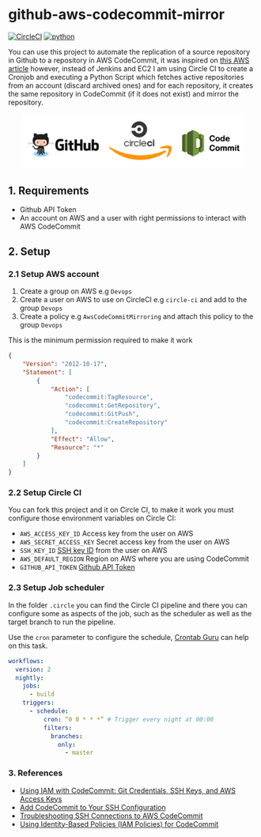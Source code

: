 # github-aws-codecommit-mirror

[![CircleCI](https://circleci.com/gh/rribeiro1/github-aws-commit-mirror.svg?style=svg)](https://circleci.com/gh/rribeiro1/github-aws-commit-mirror)
[![python](https://upload.wikimedia.org/wikipedia/commons/a/a5/Blue_Python_3.8_Shield_Badge.svg)]((https://www.python.org/))

You can use this project to automate the replication of a source repository in Github to a repository in AWS CodeCommit, 
it was inspired on [this AWS article](https://aws.amazon.com/pt/blogs/devops/replicating-and-automating-sync-ups-for-a-repository-with-aws-codecommit/) 
however, instead of Jenkins and EC2 I am using Circle CI to create a Cronjob and executing a Python Script which fetches active repositories from an account (discard archived ones) 
and for each repository, it creates the same repository in CodeCommit (if it does not exist) and mirror the repository.

<p align="center">
  <img src="resources/logo.png" width="450" title="Github AWS CodeCommit Mirror">
</p>

## 1. Requirements
- Github API Token
- An account on AWS and a user with right permissions to interact with AWS CodeCommit

## 2. Setup

### 2.1 Setup AWS account

1. Create a group on AWS e.g `Devops`
2. Create a user on AWS to use on CircleCI e.g `circle-ci` and add to the group `Devops`
3. Create a policy e.g `AwsCodeCommitMirroring` and attach this policy to the group `Devops`

This is the minimum permission required to make it work
``` json 
{
    "Version": "2012-10-17",
    "Statement": [
        {
            "Action": [
                "codecommit:TagResource",
                "codecommit:GetRepository",
                "codecommit:GitPush",
                "codecommit:CreateRepository"
            ],
            "Effect": "Allow",
            "Resource": "*"
        }
    ]
}
```

### 2.2 Setup Circle CI

You can fork this project and it on Circle CI, to make it work you must configure those environment variables on Circle CI:

- `AWS_ACCESS_KEY_ID` Access key from the user on AWS 
- `AWS_SECRET_ACCESS_KEY` Secret access key from the user on AWS
- `SSH_KEY_ID` [SSH key ID](https://docs.aws.amazon.com/codecommit/latest/userguide/setting-up-without-cli.html#setting-up-without-cli-add-key) from the user on AWS
- `AWS_DEFAULT_REGION` Region on AWS where you are using CodeCommit
- `GITHUB_API_TOKEN` [Github API Token](https://help.github.com/en/github/authenticating-to-github/creating-a-personal-access-token-for-the-command-line)

### 2.3 Setup Job scheduler

In the folder `.circle` you can find the Circle CI pipeline and there you can configure some as aspects of the job, such as the scheduler as well as the target branch to run the pipeline.

Use the `cron` parameter to configure the schedule, [Crontab Guru](https://crontab.guru/) can help on this task. 

```yaml
workflows:
  version: 2
  nightly:
    jobs:
      - build
    triggers:
      - schedule:
          cron: “0 0 * * *” # Trigger every night at 00:00
          filters:
            branches:
              only:
                - master
```

### 3. References

- [Using IAM with CodeCommit: Git Credentials, SSH Keys, and AWS Access Keys](https://docs.aws.amazon.com/IAM/latest/UserGuide/id_credentials_ssh-keys.html)
- [Add CodeCommit to Your SSH Configuration](https://docs.aws.amazon.com/codecommit/latest/userguide/setting-up-without-cli.html#setting-up-without-cli-configure-client)
- [Troubleshooting SSH Connections to AWS CodeCommit](https://docs.aws.amazon.com/codecommit/latest/userguide/troubleshooting-ssh.html)
- [Using Identity-Based Policies (IAM Policies) for CodeCommit](https://docs.aws.amazon.com/codecommit/latest/userguide/auth-and-access-control-iam-identity-based-access-control.html)